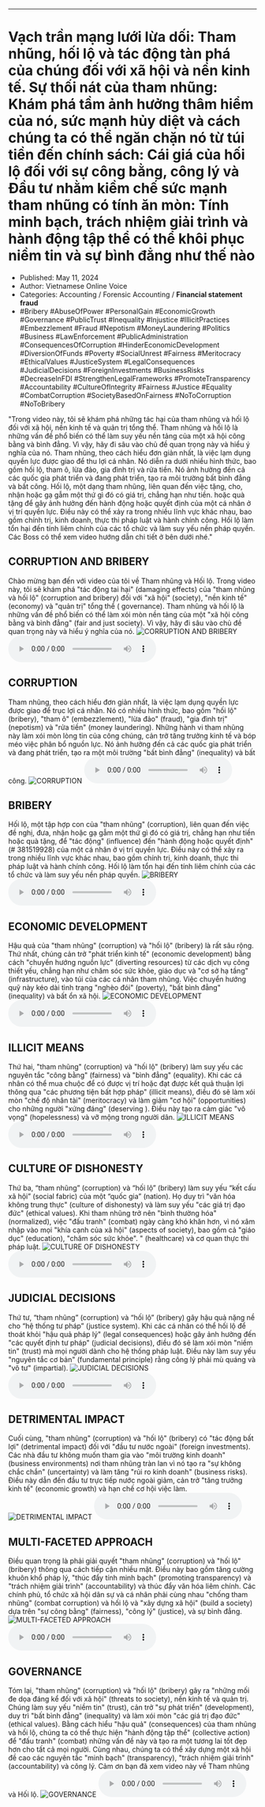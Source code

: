 
---

# Vạch trần mạng lưới lừa dối: Tham nhũng, hối lộ và tác động tàn phá của chúng đối với xã hội và nền kinh tế. Sự thối nát của tham nhũng: Khám phá tầm ảnh hưởng thâm hiểm của nó, sức mạnh hủy diệt và cách chúng ta có thể ngăn chặn nó từ túi tiền đến chính sách: Cái giá của hối lộ đối với sự công bằng, công lý và Đầu tư nhằm kiềm chế sức mạnh tham nhũng có tính ăn mòn: Tính minh bạch, trách nhiệm giải trình và hành động tập thể có thể khôi phục niềm tin và sự bình đẳng như thế nào

- Published: May 11, 2024
- Author: Vietnamese Online Voice
- Categories: Accounting / Forensic Accounting / **Financial statement fraud**
- #Bribery #AbuseOfPower #PersonalGain #EconomicGrowth #Governance #PublicTrust #Inequality #Injustice #IllicitPractices #Embezzlement #Fraud #Nepotism #MoneyLaundering #Politics #Business #LawEnforcement #PublicAdministration #ConsequencesOfCorruption #HinderEconomicDevelopment #DiversionOfFunds #Poverty #SocialUnrest #Fairness #Meritocracy #EthicalValues #JusticeSystem #LegalConsequences #JudicialDecisions #ForeignInvestments #BusinessRisks #DecreaseInFDI #StrengthenLegalFrameworks #PromoteTransparency #Accountability #CultureOfIntegrity #Fairness #Justice #Equality #CombatCorruption #SocietyBasedOnFairness #NoToCorruption #NoToBribery

"Trong video này, tôi sẽ khám phá những tác hại của tham nhũng và hối lộ đối với xã hội, nền kinh tế và quản trị tổng thể. Tham nhũng và hối lộ là những vấn đề phổ biến có thể làm suy yếu nền tảng của một xã hội công bằng và bình đẳng. Vì vậy, hãy đi sâu vào chủ đề quan trọng này và hiểu ý nghĩa của nó. Tham nhũng, theo cách hiểu đơn giản nhất, là việc lạm dụng quyền lực được giao để thu lợi cá nhân. Nó diễn ra dưới nhiều hình thức, bao gồm hối lộ, tham ô, lừa đảo, gia đình trị và rửa tiền. Nó ảnh hưởng đến cả các quốc gia phát triển và đang phát triển, tạo ra môi trường bất bình đẳng và bất công. Hối lộ, một dạng tham nhũng, liên quan đến việc tặng, cho, nhận hoặc gạ gẫm một thứ gì đó có giá trị, chẳng hạn như tiền. hoặc quà tặng để gây ảnh hưởng đến hành động hoặc quyết định của một cá nhân ở vị trí quyền lực. Điều này có thể xảy ra trong nhiều lĩnh vực khác nhau, bao gồm chính trị, kinh doanh, thực thi pháp luật và hành chính công. Hối lộ làm tổn hại đến tính liêm chính của các tổ chức và làm suy yếu nền pháp quyền. Các Boss có thể xem video hướng dẫn chi tiết ở bên dưới nhé."


## CORRUPTION AND BRIBERY

Chào mừng bạn đến với video của tôi về Tham nhũng và Hối lộ. Trong video này, tôi sẽ khám phá "tác động tai hại" (damaging effects) của "tham nhũng và hối lộ" (corruption and bribery) đối với "xã hội" (society), "nền kinh tế" (economy) và "quản trị" tổng thể ( governance). Tham nhũng và hối lộ là những vấn đề phổ biến có thể làm xói mòn nền tảng của một "xã hội công bằng và bình đẳng" (fair and just society). Vì vậy, hãy đi sâu vào chủ đề quan trọng này và hiểu ý nghĩa của nó.
![CORRUPTION AND BRIBERY](https://http-archiver-apis-production-80.schnworks.com/storage/images/transitions/2024-05-11/transition--16650908562-Montserrat-Thin-1A237E.jpg)
<audio controls>
    <source src="https://http-archiver-apis-production-80.schnworks.com/storage/storage/audio/file-12377161179.mp3" type="audio/mpeg">
</audio>



## CORRUPTION

Tham nhũng, theo cách hiểu đơn giản nhất, là việc lạm dụng quyền lực được giao để trục lợi cá nhân. Nó có nhiều hình thức, bao gồm "hối lộ" (bribery), "tham ô" (embezzlement), "lừa đảo" (fraud), "gia đình trị" (nepotism) và "rửa tiền" (money laundering). Những hành vi tham nhũng này làm xói mòn lòng tin của công chúng, cản trở tăng trưởng kinh tế và bóp méo việc phân bổ nguồn lực. Nó ảnh hưởng đến cả các quốc gia phát triển và đang phát triển, tạo ra một môi trường "bất bình đẳng" (inequality) và bất công.
![CORRUPTION](https://http-archiver-apis-production-80.schnworks.com/storage/images/transitions/2024-05-11/transition--11717245641-Montserrat-Regular-880E4F.jpg)
<audio controls>
    <source src="https://http-archiver-apis-production-80.schnworks.com/storage/storage/audio/file-35099685152.mp3" type="audio/mpeg">
</audio>



## BRIBERY

Hối lộ, một tập hợp con của "tham nhũng" (corruption), liên quan đến việc đề nghị, đưa, nhận hoặc gạ gẫm một thứ gì đó có giá trị, chẳng hạn như tiền hoặc quà tặng, để "tác động" (influence) đến "hành động hoặc quyết định" (# 381519928) của một cá nhân ở vị trí quyền lực. Điều này có thể xảy ra trong nhiều lĩnh vực khác nhau, bao gồm chính trị, kinh doanh, thực thi pháp luật và hành chính công. Hối lộ làm tổn hại đến tính liêm chính của các tổ chức và làm suy yếu nền pháp quyền.
![BRIBERY](https://http-archiver-apis-production-80.schnworks.com/storage/images/transitions/2024-05-11/transition--2007989494-Montserrat-ExtraBold-004895.jpg)
<audio controls>
    <source src="https://http-archiver-apis-production-80.schnworks.com/storage/storage/audio/file-49914293479.mp3" type="audio/mpeg">
</audio>



## ECONOMIC DEVELOPMENT

Hậu quả của "tham nhũng" (corruption) và "hối lộ" (bribery) là rất sâu rộng. Thứ nhất, chúng cản trở "phát triển kinh tế" (economic development) bằng cách "chuyển hướng nguồn lực" (diverting resources) từ các dịch vụ công thiết yếu, chẳng hạn như chăm sóc sức khỏe, giáo dục và "cơ sở hạ tầng" (infrastructure), vào túi của các cá nhân tham nhũng. Việc chuyển hướng quỹ này kéo dài tình trạng "nghèo đói" (poverty), "bất bình đẳng" (inequality) và bất ổn xã hội.
![ECONOMIC DEVELOPMENT](https://http-archiver-apis-production-80.schnworks.com/storage/images/transitions/2024-05-11/transition-8819612808-Montserrat-Thin-7B1FA2.jpg)
<audio controls>
    <source src="https://http-archiver-apis-production-80.schnworks.com/storage/storage/audio/file-6399969446.mp3" type="audio/mpeg">
</audio>



## ILLICIT MEANS

Thứ hai, "tham nhũng" (corruption) và "hối lộ" (bribery) làm suy yếu các nguyên tắc "công bằng" (fairness) và "bình đẳng" (equality). Khi các cá nhân có thể mua chuộc để có được vị trí hoặc đạt được kết quả thuận lợi thông qua "các phương tiện bất hợp pháp" (illicit means), điều đó sẽ làm xói mòn "chế độ nhân tài" (meritocracy) và làm giảm "cơ hội" (opportunities) cho những người "xứng đáng" (deserving ). Điều này tạo ra cảm giác "vô vọng" (hopelessness) và vỡ mộng trong người dân.
![ILLICIT MEANS](https://http-archiver-apis-production-80.schnworks.com/storage/images/transitions/2024-05-11/transition--32453802856-Montserrat-Black-4A148C.jpg)
<audio controls>
    <source src="https://http-archiver-apis-production-80.schnworks.com/storage/storage/audio/file-256008555.mp3" type="audio/mpeg">
</audio>



## CULTURE OF DISHONESTY

Thứ ba, “tham nhũng” (corruption) và “hối lộ” (bribery) làm suy yếu “kết cấu xã hội” (social fabric) của một “quốc gia” (nation). Họ duy trì "văn hóa không trung thực" (culture of dishonesty) và làm suy yếu "các giá trị đạo đức" (ethical values). Khi tham nhũng trở nên "bình thường hóa" (normalized), việc "đấu tranh" (combat) ngày càng khó khăn hơn, vì nó xâm nhập vào mọi "khía cạnh của xã hội" (aspects of society), bao gồm cả "giáo dục" (education), "chăm sóc sức khỏe". " (healthcare) và cơ quan thực thi pháp luật.
![CULTURE OF DISHONESTY](https://http-archiver-apis-production-80.schnworks.com/storage/images/transitions/2024-05-11/transition--10812596609-Montserrat-Black-283593.jpg)
<audio controls>
    <source src="https://http-archiver-apis-production-80.schnworks.com/storage/storage/audio/file-34917059054.mp3" type="audio/mpeg">
</audio>



## JUDICIAL DECISIONS

Thứ tư, “tham nhũng” (corruption) và “hối lộ” (bribery) gây hậu quả nặng nề cho “hệ thống tư pháp” (justice system). Khi các cá nhân có thể hối lộ để thoát khỏi "hậu quả pháp lý" (legal consequences) hoặc gây ảnh hưởng đến "các quyết định tư pháp" (judicial decisions), điều đó sẽ làm xói mòn "niềm tin" (trust) mà mọi người dành cho hệ thống pháp luật. Điều này làm suy yếu "nguyên tắc cơ bản" (fundamental principle) rằng công lý phải mù quáng và "vô tư" (impartial).
![JUDICIAL DECISIONS](https://http-archiver-apis-production-80.schnworks.com/storage/images/transitions/2024-05-11/transition-34467862074-Montserrat-Medium-283593.jpg)
<audio controls>
    <source src="https://http-archiver-apis-production-80.schnworks.com/storage/storage/audio/file-30470574254.mp3" type="audio/mpeg">
</audio>



## DETRIMENTAL IMPACT

Cuối cùng, "tham nhũng" (corruption) và "hối lộ" (bribery) có "tác động bất lợi" (detrimental impact) đối với "đầu tư nước ngoài" (foreign investments). Các nhà đầu tư không muốn tham gia vào "môi trường kinh doanh" (business environments) nơi tham nhũng tràn lan vì nó tạo ra "sự không chắc chắn" (uncertainty) và làm tăng "rủi ro kinh doanh" (business risks). Điều này dẫn đến đầu tư trực tiếp nước ngoài giảm, cản trở "tăng trưởng kinh tế" (economic growth) và hạn chế cơ hội việc làm.
![DETRIMENTAL IMPACT](https://http-archiver-apis-production-80.schnworks.com/storage/images/transitions/2024-05-11/transition--26452066057-Montserrat-Thin-512DA8.jpg)
<audio controls>
    <source src="https://http-archiver-apis-production-80.schnworks.com/storage/storage/audio/file-2999093377.mp3" type="audio/mpeg">
</audio>



## MULTI-FACETED APPROACH

Điều quan trọng là phải giải quyết "tham nhũng" (corruption) và "hối lộ" (bribery) thông qua cách tiếp cận nhiều mặt. Điều này bao gồm tăng cường khuôn khổ pháp lý, "thúc đẩy tính minh bạch" (promoting transparency) và "trách nhiệm giải trình" (accountability) và thúc đẩy văn hóa liêm chính. Các chính phủ, tổ chức xã hội dân sự và cá nhân phải cùng nhau "chống tham nhũng" (combat corruption) và hối lộ và "xây dựng xã hội" (build a society) dựa trên "sự công bằng" (fairness), "công lý" (justice), và sự bình đẳng.
![MULTI-FACETED APPROACH](https://http-archiver-apis-production-80.schnworks.com/storage/images/transitions/2024-05-11/transition-38813464983-Montserrat-SemiBold-283593.jpg)
<audio controls>
    <source src="https://http-archiver-apis-production-80.schnworks.com/storage/storage/audio/file-30747260981.mp3" type="audio/mpeg">
</audio>



## GOVERNANCE

Tóm lại, "tham nhũng" (corruption) và "hối lộ" (bribery) gây ra "những mối đe dọa đáng kể đối với xã hội" (threats to society), nền kinh tế và quản trị. Chúng làm suy yếu "niềm tin" (trust), cản trở "sự phát triển" (development), duy trì "bất bình đẳng" (inequality) và làm xói mòn "các giá trị đạo đức" (ethical values). Bằng cách hiểu "hậu quả" (consequences) của tham nhũng và hối lộ, chúng ta có thể thực hiện "hành động tập thể" (collective action) để "đấu tranh" (combat) những vấn đề này và tạo ra một tương lai tốt đẹp hơn cho tất cả mọi người. Cùng nhau, chúng ta có thể xây dựng một xã hội đề cao các nguyên tắc "minh bạch" (transparency), "trách nhiệm giải trình" (accountability) và công lý. Cảm ơn bạn đã xem video này về Tham nhũng và Hối lộ.
![GOVERNANCE](https://http-archiver-apis-production-80.schnworks.com/storage/images/transitions/2024-05-11/transition--21955221979-Montserrat-Thin-1A237E.jpg)
<audio controls>
    <source src="https://http-archiver-apis-production-80.schnworks.com/storage/storage/audio/file-2955476426.mp3" type="audio/mpeg">
</audio>

